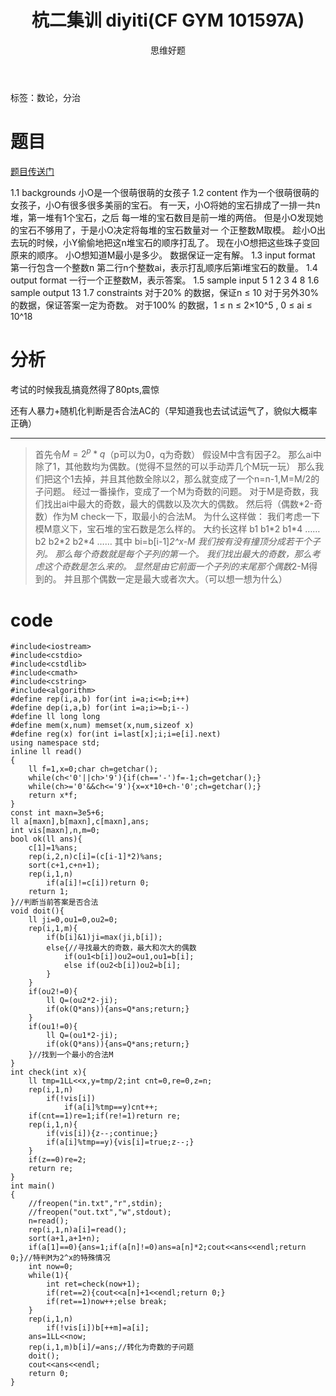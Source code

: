 ﻿---
title: 杭二集训 diyiti(CF GYM 101597A)
subtitle: "思维好题"
tags: 
 - 特殊-构造
grammar_cjkRuby: true
catalog: true
layout:  post
header-img: "img/header/P7.jpg"
preview-img: "/img/preview/P7.jpg"
---
标签：数论，分治

# 题目

[题目传送门](http://codeforces.com/gym/101597/problem/A)

1.1 backgrounds
小O是一个很萌很萌的女孩子
1.2 content
作为一个很萌很萌的女孩子，小O有很多很多美丽的宝石。 有一天，小O将她的宝石排成了一排一共n堆，第一堆有1个宝石，之后 每一堆的宝石数目是前一堆的两倍。 但是小O发现她的宝石不够用了，于是小O决定将每堆的宝石数量对一 个正整数M取模。 趁小O出去玩的时候，小Y偷偷地把这n堆宝石的顺序打乱了。 现在小O想把这些珠子变回原来的顺序。 小O想知道M最小是多少。 数据保证一定有解。
1.3 input format
第一行包含一个整数n 第二行n个整数ai，表示打乱顺序后第i堆宝石的数量。
1.4 output format
一行一个正整数M，表示答案。
1.5 sample input
5 
1 2 3 4 8
1.6 sample output
13
1.7 constraints 
对于20% 的数据，保证n ≤ 10 
对于另外30%的数据，保证答案一定为奇数。 
对于100% 的数据，1 ≤ n ≤ 2×10^5 , 0 ≤ ai ≤ 10^18


# 分析

考试的时候我乱搞竟然得了80pts,震惊

还有人暴力+随机化判断是否合法AC的（早知道我也去试试运气了，貌似大概率正确）

------


>首先令$M=2^p*q$（p可以为0，q为奇数）
假设M中含有因子2。
那么ai中除了1，其他数均为偶数。(觉得不显然的可以手动弄几个M玩一玩）
那么我们把这个1去掉，并且其他数全除以2，那么就变成了一个n=n-1,M=M/2的子问题。
经过一番操作，变成了一个M为奇数的问题。
对于M是奇数，我们找出ai中最大的奇数，最大的偶数以及次大的偶数。
然后将（偶数*2-奇数）作为M check一下，取最小的合法M。
为什么这样做：
我们考虑一下模M意义下，宝石堆的宝石数是怎么样的。
大约长这样
b1 b1\*2 b1\*4 …… b2 b2\*2 b2\*4 ……
其中 bi=b[i-1]*2^x-M
我们按有没有撞顶分成若干个子列。
那么每个奇数就是每个子列的第一个。
我们找出最大的奇数，那么考虑这个奇数是怎么来的。
显然是由它前面一个子列的末尾那个偶数*2-M得到的。
并且那个偶数一定是最大或者次大。（可以想一想为什么）


# code

```
#include<iostream>
#include<cstdio>
#include<cstdlib>
#include<cmath>
#include<cstring>
#include<algorithm>
#define rep(i,a,b) for(int i=a;i<=b;i++)
#define dep(i,a,b) for(int i=a;i>=b;i--)
#define ll long long
#define mem(x,num) memset(x,num,sizeof x)
#define reg(x) for(int i=last[x];i;i=e[i].next)
using namespace std;
inline ll read()
{
	ll f=1,x=0;char ch=getchar();
	while(ch<'0'||ch>'9'){if(ch=='-')f=-1;ch=getchar();}
	while(ch>='0'&&ch<='9'){x=x*10+ch-'0';ch=getchar();}
	return x*f;
}
const int maxn=3e5+6;
ll a[maxn],b[maxn],c[maxn],ans;
int vis[maxn],n,m=0;
bool ok(ll ans){
	c[1]=1%ans;
	rep(i,2,n)c[i]=(c[i-1]*2)%ans;
	sort(c+1,c+n+1);
	rep(i,1,n)
		if(a[i]!=c[i])return 0;
	return 1;
}//判断当前答案是否合法
void doit(){
	ll ji=0,ou1=0,ou2=0;
	rep(i,1,m){
		if(b[i]&1)ji=max(ji,b[i]);
		else{//寻找最大的奇数，最大和次大的偶数
			if(ou1<b[i])ou2=ou1,ou1=b[i];
			else if(ou2<b[i])ou2=b[i];
		}
	}
	if(ou2!=0){
		ll Q=(ou2*2-ji);
		if(ok(Q*ans)){ans=Q*ans;return;}
	}
	if(ou1!=0){
	 	ll Q=(ou1*2-ji);
	 	if(ok(Q*ans)){ans=Q*ans;return;}
	}//找到一个最小的合法M
}
int check(int x){
	ll tmp=1LL<<x,y=tmp/2;int cnt=0,re=0,z=n; 
	rep(i,1,n)
		if(!vis[i])
			if(a[i]%tmp==y)cnt++;
	if(cnt==1)re=1;if(re!=1)return re;
	rep(i,1,n){
		if(vis[i]){z--;continue;}
		if(a[i]%tmp==y){vis[i]=true;z--;}
	}
	if(z==0)re=2;
	return re;
}
int main()
{
	//freopen("in.txt","r",stdin);
	//freopen("out.txt","w",stdout);
	n=read();
	rep(i,1,n)a[i]=read();
	sort(a+1,a+1+n);
	if(a[1]==0){ans=1;if(a[n]!=0)ans=a[n]*2;cout<<ans<<endl;return 0;}//特判M为2^x的特殊情况 
	int now=0;
	while(1){
		int ret=check(now+1);
		if(ret==2){cout<<a[n]+1<<endl;return 0;}
		if(ret==1)now++;else break;
	}
	rep(i,1,n)
		if(!vis[i])b[++m]=a[i];
	ans=1LL<<now;
	rep(i,1,m)b[i]/=ans;//转化为奇数的子问题
	doit();
	cout<<ans<<endl;
	return 0;
}

```

